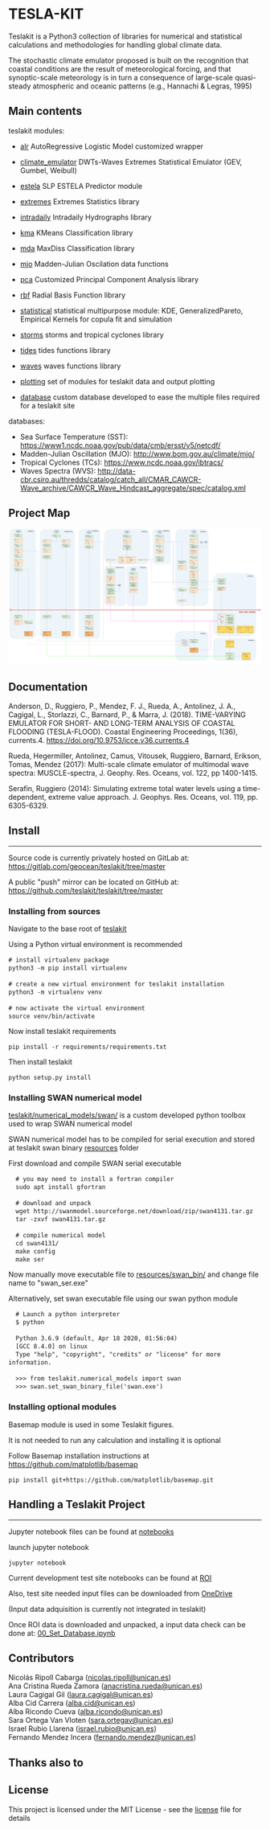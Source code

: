 # TESLA-KIT 

Teslakit is a Python3 collection of libraries for numerical and statistical calculations and methodologies for handling global climate data.

The stochastic climate emulator proposed is built on the recognition that coastal conditions are the result of meteorological forcing, and that synoptic-scale meteorology is in turn a consequence of large-scale quasi-steady atmospheric and oceanic patterns (e.g., Hannachi & Legras, 1995)


## Main contents

teslakit modules:

- [alr](./teslakit/alr.py) AutoRegressive Logistic Model customized wrapper
- [climate\_emulator](./teslakit/climate_emulator.py) DWTs-Waves Extremes Statistical Emulator (GEV, Gumbel, Weibull)
- [estela](./teslakit/estela.py) SLP ESTELA Predictor module
- [extremes](./teslakit/extremes.py) Extremes Statistics library
- [intradaily](./teslakit/intradaily.py) Intradaily Hydrographs library
- [kma](./teslakit/kma.py) KMeans Classification library 
- [mda](./teslakit/mda.py) MaxDiss Classification library 
- [mjo](./teslakit/mjo.py) Madden-Julian Oscilation data functions 
- [pca](./teslakit/pca.py) Customized Principal Component Analysis library 
- [rbf](./teslakit/rbf.py) Radial Basis Function library 
- [statistical](./teslakit/statistical.py) statistical multipurpose module: KDE,
  GeneralizedPareto, Empirical Kernels for copula fit and simulation
- [storms](./teslakit/storms.py) storms and tropical cyclones library
- [tides](./teslakit/tides.py) tides functions library
- [waves](./teslakit/waves.py) waves functions library

- [plotting](./teslakit/plotting/) set of modules for teslakit data and output plotting 
- [database](./teslakit/database.py) custom database developed to ease the multiple files required for a teslakit site 

databases:

- Sea Surface Temperature (SST): https://www1.ncdc.noaa.gov/pub/data/cmb/ersst/v5/netcdf/
- Madden-Julian Oscillation (MJO): http://www.bom.gov.au/climate/mjo/ 
- Tropical Cyclones (TCs): https://www.ncdc.noaa.gov/ibtracs/
- Waves Spectra (WVS): http://data-cbr.csiro.au/thredds/catalog/catch_all/CMAR_CAWCR-Wave_archive/CAWCR_Wave_Hindcast_aggregate/spec/catalog.xml


## Project Map

![picture](docs/img/map.svg)


## Documentation

Anderson, D., Ruggiero, P., Mendez, F. J., Rueda, A., Antolinez, J. A., Cagigal, L., Storlazzi, C., Barnard, P., & Marra, J. (2018). TIME-VARYING EMULATOR FOR SHORT- AND LONG-TERM ANALYSIS OF COASTAL FLOODING (TESLA-FLOOD). Coastal Engineering Proceedings, 1(36), currents.4. https://doi.org/10.9753/icce.v36.currents.4

Rueda, Hegermiller, Antolinez, Camus, Vitousek, Ruggiero, Barnard, Erikson, Tomas, Mendez (2017): Multi-scale climate emulator of multimodal wave spectra: MUSCLE-spectra, J. Geophy. Res. Oceans, vol. 122, pp 1400-1415.

Serafin, Ruggiero (2014): Simulating extreme total water levels using a time-dependent, extreme value approach. J. Geophys. Res. Oceans, vol. 119, pp. 6305-6329.


## Install 
- - -

Source code is currently privately hosted on GitLab at:  https://gitlab.com/geocean/teslakit/tree/master 

A public "push" mirror can be located on GitHub at: https://github.com/teslakit/teslakit/tree/master 


### Installing from sources

Navigate to the base root of [teslakit](./)

Using a Python virtual environment is recommended

```
# install virtualenv package 
python3 -m pip install virtualenv

# create a new virtual environment for teslakit installation
python3 -m virtualenv venv

# now activate the virtual environment
source venv/bin/activate
```

Now install teslakit requirements

```
pip install -r requirements/requirements.txt
```

Then install teslakit

```
python setup.py install
```

### Installing SWAN numerical model


[teslakit/numerical\_models/swan/](./teslakit/numerical_models/swan/) is a custom developed python toolbox used to wrap SWAN numerical model

SWAN numerical model has to be compiled for serial execution and stored at teslakit swan binary [resources](./teslakit/numerical_models/swan/resources/) folder

First download and compile SWAN serial executable

```
  # you may need to install a fortran compiler
  sudo apt install gfortran

  # download and unpack
  wget http://swanmodel.sourceforge.net/download/zip/swan4131.tar.gz
  tar -zxvf swan4131.tar.gz

  # compile numerical model
  cd swan4131/
  make config
  make ser
```

Now manually move executable file to [resources/swan\_bin/](./teslakit/numerical_models/swan/resources/swan_bin/) and change file name to "swan\_ser.exe"

Alternatively, set swan executable file using our swan python module

```
  # Launch a python interpreter
  $ python

  Python 3.6.9 (default, Apr 18 2020, 01:56:04) 
  [GCC 8.4.0] on linux
  Type "help", "copyright", "credits" or "license" for more information.
  
  >>> from teslakit.numerical_models import swan
  >>> swan.set_swan_binary_file('swan.exe')
```


### Installing optional modules

Basemap module is used in some Teslakit figures.

It is not needed to run any calculation and installing it is optional

Follow Basemap installation instructions at https://github.com/matplotlib/basemap

```
pip install git+https://github.com/matplotlib/basemap.git
```

## Handling a Teslakit Project 
- - -

Jupyter notebook files can be found at [notebooks](notebooks/)

launch jupyter notebook

```
jupyter notebook
```

Current development test site notebooks can be found at [ROI](notebooks/nb_ROI/)

Also, test site needed input files can be downloaded from [OneDrive](https://unican-my.sharepoint.com/:f:/g/personal/ripolln_unican_es/EiChCNEu0-9HpLUSt9r2nscBsvkWXBrroqvSwB-1gu8Tzg?e=NV9Faq)

(Input data adquisition is currently not integrated in teslakit)


Once ROI data is downloaded and unpacked, a input data check can be done at: [00_Set_Database.ipynb](notebooks/ROI/01_Offshore/00_Set_Database.ipynb)


## Contributors

Nicolás Ripoll Cabarga (nicolas.ripoll@unican.es)\
Ana Cristina Rueda Zamora (anacristina.rueda@unican.es)\
Laura Cagigal Gil (laura.cagigal@unican.es)\
Alba Cid Carrera (alba.cid@unican.es)\
Alba Ricondo Cueva (alba.ricondo@unican.es)\
Sara Ortega Van Vloten (sara.ortegav@unican.es)\
Israel Rubio Llarena (israel.rubio@unican.es)\
Fernando Mendez Incera (fernando.mendez@unican.es)

## Thanks also to


## License

This project is licensed under the MIT License - see the [license](LICENSE.txt) file for details




